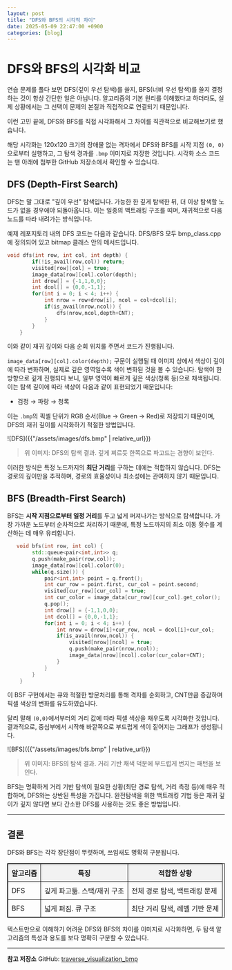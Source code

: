 ```yaml
---
layout: post
title: "DFS와 BFS의 시각적 차이"
date: 2025-05-09 22:47:00 +0900
categories: [blog]
---
```


# DFS와 BFS의 시각화 비교

연습 문제를 풀다 보면 DFS(깊이 우선 탐색)를 쓸지, BFS(너비 우선 탐색)를 쓸지 결정하는 것이 항상 간단한 일은 아닙니다. 알고리즘의 기본 원리를 이해했다고 하더라도, 실제 상황에서는 그 선택이 문제의 본질과 직접적으로 연결되기 때문입니다.

이런 고민 끝에, DFS와 BFS를 직접 시각화해서 그 차이를 직관적으로 비교해보기로 했습니다.

해당 시각화는 120x120 크기의 장애물 없는 격자에서 DFS와 BFS를 시작 지점 `(0, 0)`으로부터 실행하고, 그 탐색 경과를 `.bmp` 이미지로 저장한 것입니다. 시각화 소스 코드는 맨 아래에 첨부한 GitHub 저장소에서 확인할 수 있습니다.


## DFS (Depth-First Search)

DFS는 말 그대로 "깊이 우선" 탐색입니다. 가능한 한 깊게 탐색한 뒤, 더 이상 탐색할 노드가 없을 경우에야 되돌아옵니다. 이는 일종의 백트래킹 구조를 띠며, 재귀적으로 다음 노드를 따라 내려가는 방식입니다.

예제 레포지토리 내의 DFS 코드는 다음과 같습니다. DFS/BFS 모두 bmp_class.cpp에 정의되어 있고 bitmap 클래스 안의 메서드입니다.

```cpp
void dfs(int row, int col, int depth) {
        if(!is_avail(row,col)) return;
        visited[row][col] = true;
        image_data[row][col].color(depth);
        int drow[] = {-1,1,0,0};
        int dcol[] = {0,0,-1,1};
        for(int i = 0; i < 4; i++) {
            int nrow = row+drow[i], ncol = col+dcol[i];
            if(is_avail(nrow,ncol)) {
                dfs(nrow,ncol,depth+CNT);
            }
        }
    }
 ```

이와 같이 재귀 깊이와 다음 순회 위치룰 주면서 코드가 진행됩니다.

`image_data[row][col].color(depth);` 구문이 실행될 때 이미지 상에서 색상이 깊이에 따라 변화하며, 실제로 깊은 영역일수록 색이 변화된 것을 볼 수 있습니다. 탐색이 한 방향으로 깊게 진행되다 보니, 일부 영역이 빠르게 깊은 색상(청록 등)으로 채색됩니다.
이는 탐색 깊이에 따라 색상이 다음과 같이 표현되었기 때문입니다:

- 검정 → 파랑 → 청록

이는 `.bmp`의 픽셀 단위가 RGB 순서(Blue → Green → Red)로 저장되기 때문이며, DFS의 재귀 깊이를 시각화하기 적절한 방법입니다.

![DFS]({{"/assets/images/dfs.bmp" | relative_url}})

> 위 이미지: DFS의 탐색 결과. 깊게 찌르듯 한쪽으로 파고드는 경향이 보인다.

이러한 방식은 특정 노드까지의 **최단 거리**를 구하는 데에는 적합하지 않습니다. DFS는 경로의 깊이만을 추적하며, 경로의 효율성이나 최소성에는 관여하지 않기 때문입니다.

## BFS (Breadth-First Search)

BFS는 **시작 지점으로부터 일정 거리**를 두고 넓게 퍼져나가는 방식으로 탐색합니다. 가장 가까운 노드부터 순차적으로 처리하기 때문에, 특정 노드까지의 최소 이동 횟수를 계산하는 데 매우 유리합니다.

```cpp
   void bfs(int row, int col) {
        std::queue<pair<int,int>> q;
        q.push(make_pair(row,col));
        image_data[row][col].color(0);
        while(q.size()) {
            pair<int,int> point = q.front();
            int cur_row = point.first, cur_col = point.second;
            visited[cur_row][cur_col] = true;
            int cur_color = image_data[cur_row][cur_col].get_color();
            q.pop();
            int drow[] = {-1,1,0,0};
            int dcol[] = {0,0,-1,1};
            for(int i = 0; i < 4; i++) {
                int nrow = drow[i]+cur_row, ncol = dcol[i]+cur_col;
                if(is_avail(nrow,ncol)) {
                    visited[nrow][ncol] = true;
                    q.push(make_pair(nrow,ncol));
                    image_data[nrow][ncol].color(cur_color+CNT);
                }
            }
        }
    }
```

이 BSF 구현에서는 큐와 적절한 방문처리를 통해 격자를 순회하고, CNT만큼 증감하며 픽셀 색상의 변화를 유도하였습니다.

달리 말해 `(0,0)`에서부터의 거리 값에 따라 픽셀 색상을 채우도록 시각화한 것입니다. 결과적으로, 중심부에서 시작해 바깥쪽으로 부드럽게 색이 짙어지는 그래프가 생성됩니다.

![BFS]({{"/assets/images/bfs.bmp" | relative_url}})

> 위 이미지: BFS의 탐색 결과. 거리 기반 채색 덕분에 부드럽게 번지는 패턴을 보인다.

BFS는 명확하게 거리 기반 탐색이 필요한 상황(최단 경로 탐색, 거리 측정 등)에 매우 적합하며, DFS와는 상반된 특성을 가집니다.
완전탐색을 위한 백트래킹 기법 등은 재귀 깊이가 깊지 않다면 보다 간소한 DFS를 사용하는 것도 좋은 방법입니다.

---

## 결론

DFS와 BFS는 각각 장단점이 뚜렷하며, 쓰임새도 명확히 구분됩니다.

<div style="text-align: center;">
  <table style="border-collapse: collapse; width: 100%; border: 1px solid black;">
    <thead style="background-color: #f2f2f2;">
      <tr>
        <th style="border: 1px solid black; padding: 8px; text-align: center;">알고리즘</th>
        <th style="border: 1px solid black; padding: 8px; text-align: center;">특징</th>
        <th style="border: 1px solid black; padding: 8px; text-align: center;">적합한 상황</th>
      </tr>
    </thead>
    <tbody>
      <tr>
        <td style="border: 1px solid black; padding: 8px;">DFS</td>
        <td style="border: 1px solid black; padding: 8px;">깊게 파고듦. 스택/재귀 구조</td>
        <td style="border: 1px solid black; padding: 8px;">전체 경로 탐색, 백트래킹 문제</td>
      </tr>
      <tr>
        <td style="border: 1px solid black; padding: 8px;">BFS</td>
        <td style="border: 1px solid black; padding: 8px;">넓게 퍼짐. 큐 구조</td>
        <td style="border: 1px solid black; padding: 8px;">최단 거리 탐색, 레벨 기반 문제</td>
      </tr>
    </tbody>
  </table>
</div>

텍스트만으로 이해하기 어려운 DFS와 BFS의 차이를 이미지로 시각화하면, 두 탐색 알고리즘의 특성과 용도를 보다 명확히 구분할 수 있습니다.

---

**참고 저장소**
GitHub: [traverse_visualization_bmp](https://github.com/yoonjin67/traverse_visualization_bmp)

